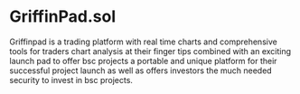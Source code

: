 # GriffinPad.sol
Griffinpad is a trading platform with real time charts and comprehensive tools for traders chart analysis at their finger tips combined with an exciting launch pad to offer bsc projects a portable and unique platform for their successful project launch as well as offers investors the much needed security to invest in
bsc projects.
